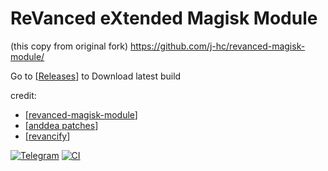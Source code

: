 # ReVanced eXtended Magisk Module 
(this copy from original fork) https://github.com/j-hc/revanced-magisk-module/

Go to [[Releases](https://github.com/DhannyNara/revanced-extended-magisk-module/releases)] to Download latest build

credit: 
- [[revanced-magisk-module](https://github.com/j-hc/revanced-magisk-module/)]
- [[anddea patches](https://github.com/anddea/revanced-patches)]
-  [[revancify](https://github.com/anddea/revanced-patches)]

  
[![Telegram](https://img.shields.io/badge/Telegram-2CA5E0?style=for-the-badge&logo=telegram&logoColor=white)](https://t.me/rvc_magisk)
[![CI](https://github.com/j-hc/revanced-magisk-module/actions/workflows/ci.yml/badge.svg?event=schedule)](https://github.com/j-hc/revanced-magisk-module/actions/workflows/ci.yml)
